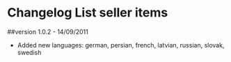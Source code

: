 Changelog List seller items
===========================

##version 1.0.2 - 14/09/2011

* Added new languages: german, persian, french, latvian, russian, slovak, swedish
